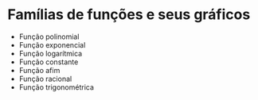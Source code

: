 # Famílias de funções e seus gráficos

- Função polinomial
- Função exponencial
- Função logarítmica
- Função constante
- Função afim
- Função racional
- Função trigonométrica

